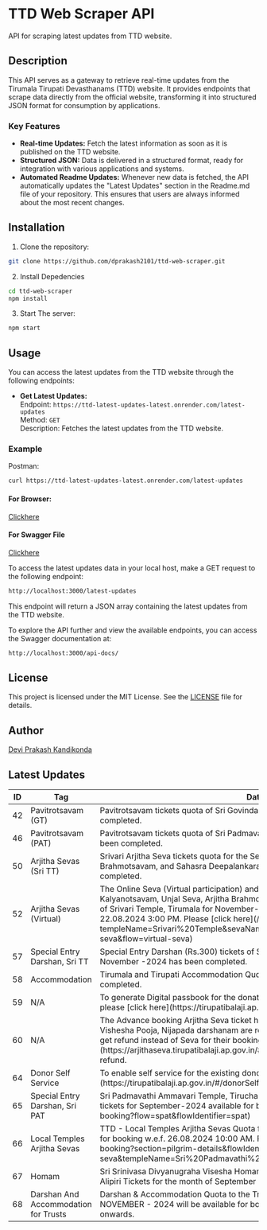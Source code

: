 # TTD Web Scraper API

API for scraping latest updates from TTD website.

## Description

This API serves as a gateway to retrieve real-time updates from the Tirumala Tirupati Devasthanams (TTD) website. It provides endpoints that scrape data directly from the official website, transforming it into structured JSON format for consumption by applications.

### Key Features

- **Real-time Updates:** Fetch the latest information as soon as it is published on the TTD website.
- **Structured JSON:** Data is delivered in a structured format, ready for integration with various applications and systems.
- **Automated Readme Updates:** Whenever new data is fetched, the API automatically updates the "Latest Updates" section in the Readme.md file of your repository. This ensures that users are always informed about the most recent changes.

## Installation

1. Clone the repository:

```bash
git clone https://github.com/dprakash2101/ttd-web-scraper.git
```

2. Install Depedencies

```bash
cd ttd-web-scraper
npm install
```

3. Start The server:

```bash
npm start
```



## Usage

You can access the latest updates from the TTD website through the following endpoints:

- **Get Latest Updates:**  
  Endpoint: `https://ttd-latest-updates-latest.onrender.com/latest-updates`  
  Method: `GET`  
  Description: Fetches the latest updates from the TTD website.

### Example
Postman:
```bash
curl https://ttd-latest-updates-latest.onrender.com/latest-updates
```
#### For Browser:
 [Clickhere](https://ttd-latest-updates-latest.onrender.com/latest-updates)

 #### For Swagger File
 [Clickhere](https://ttd-latest-updates-latest.onrender.com/api-docs/)


To access the latest updates data in your local host, make a GET request to the following endpoint:

```bash
http://localhost:3000/latest-updates
```
This endpoint will return a JSON array containing the latest updates from the TTD website.

To explore the API further and view the available endpoints, you can access the Swagger documentation at:

```bash
http://localhost:3000/api-docs/
```

## License

This project is licensed under the MIT License. See the [LICENSE](LICENSE) file for details.

## Author

[Devi Prakash Kandikonda](https://github.com/dprakash2101)

## Latest Updates
<table><thead><tr><th>ID</th><th>Tag</th><th>Data</th><th>Published At</th></tr></thead><tbody><tr><td>42</td><td>Pavitrotsavam (GT)</td><td>Pavitrotsavam tickets quota of Sri Govindaraja Swamy temple, Tirupati has been completed.
</td><td>2024-09-10T03:56:18.214Z</td></tr><tr><td>46</td><td>Pavitrotsavam (PAT)</td><td>Pavitrotsavam tickets quota of Sri Padmavathi Ammavari Temple, Tiruchanoor has been completed.</td><td>2024-09-11T07:08:03.582Z</td></tr><tr><td>50</td><td>Arjitha Sevas (Sri TT)</td><td>Srivari Arjitha Seva tickets quota for the Sevas like Kalyanam, Unjal Seva, Arjitha Brahmotsavam, and Sahasra Deepalankara Seva for November-2024 has been completed.</td><td>2024-09-02T07:15:01.181Z</td></tr><tr><td>52</td><td>Arjitha Sevas (Virtual)</td><td>The Online Seva (Virtual participation) and connected Darshan quota for Kalyanotsavam, Unjal Seva, Arjitha Brahmotsavam & Sahasra Deepalankara Sevas of Srivari Temple, Tirumala for November-2024 will be available for booking w.e.f. 22.08.2024 3:00 PM.
Please [click here](/virtual-seva/seva-instructions?templeName=Srivari%20Temple&sevaName=All&flowIdentifier=virtual-seva&flow=virtual-seva)</td><td>2024-08-13T12:08:50.590Z</td></tr><tr><td>57</td><td>Special Entry Darshan, Sri TT</td><td>Special Entry Darshan (Rs.300) tickets of Srivari Temple, Tirumala for the month of November -2024 has been completed.</td><td>2024-08-19T12:20:25.094Z</td></tr><tr><td>58</td><td>Accommodation</td><td>Tirumala and Tirupati Accommodation Quota for November 2024 has been completed.</td><td>2024-06-12T11:22:06.189Z</td></tr><tr><td>59</td><td>N/A</td><td>To generate Digital passbook for the donations made before September 2016, please [click here](https://tirupatibalaji.ap.gov.in/#/donorPassbook).</td><td>2023-11-22T14:20:06.620Z</td></tr><tr><td>60</td><td>N/A</td><td>The Advance booking Arjitha Seva ticket holders of Sahasrakalasabhishekam, Vishesha Pooja, Nijapada darshanam are requested to avail Break Darshan or to get refund instead of Seva for their booking made in advance. Please [click here](https://arjithaseva.tirupatibalaji.ap.gov.in/#/) to avail break darshan or to get refund.</td><td>2023-11-22T14:20:16.980Z</td></tr><tr><td>64</td><td>Donor Self Service</td><td>To enable self service for the existing donors, please [Click here](https://tirupatibalaji.ap.gov.in/#/donorSelfservice).</td><td>2024-01-16T05:12:09.518Z</td></tr><tr><td>65</td><td>Special Entry Darshan, Sri PAT</td><td>Sri Padmavathi Ammavari Temple, Tiruchanoor Special Entry Darshan (Rs. 200/-) tickets for September-2024 available for booking. Please [click here](/spat/slot-booking?flow=spat&flowIdentifier=spat)</td><td>2024-02-24T06:50:05.802Z</td></tr><tr><td>66</td><td>Local Temples Arjitha Sevas</td><td>TTD - Local Temples Arjitha Sevas Quota for September -2024 will be available for booking w.e.f. 26.08.2024 10:00 AM.
Please [click here](/arjitha-seva/slot-booking?section=pilgrim-details&flowIdentifier=arjitha-seva&templeName=Sri%20Padmavathi%20Ammavari%20Temple&sevaName=All)</td><td>2024-06-12T11:22:52.407Z</td></tr><tr><td>67</td><td>Homam</td><td>Sri Srinivasa Divyanugraha Visesha Homam at Saptha Gau Pradhakshina shala, Alipiri Tickets for the month of September 2024 has been completed.</td><td>2024-08-20T09:00:36.812Z</td></tr><tr><td>68</td><td>Darshan And Accommodation for Trusts</td><td>Darshan & Accommodation Quota to the Trusts / Schemes Donors for the month of NOVEMBER - 2024 will be available for booking w.e.f 05.09.2024 from 11:30 AM onwards.</td><td>2024-09-03T10:41:08.006Z</td></tr></tbody></table>
